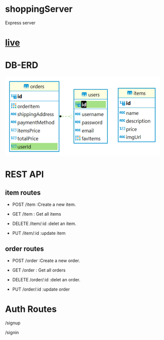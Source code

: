 # shoppingServer

Express server

# [live](https://shoppingserver-production.up.railway.app/)

# DB-ERD
![](./src/img/ER.png)

# REST API
## item routes
- POST /item :Create a new item.

- GET /item : Get all items

- DELETE /item/:id :delet an item.

- PUT /item/:id :update item

## order routes
- POST /order :Create a new order.

- GET /order : Get all orders

- DELETE /order/:id :delet an order.

- PUT /order/:id :update order

# Auth Routes

/signup

/signin

